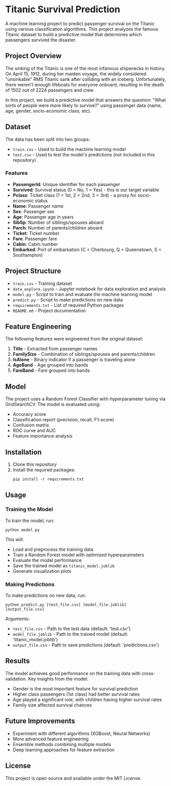 # Titanic Survival Prediction

A machine learning project to predict passenger survival on the Titanic using various classification algorithms. This project analyzes the famous Titanic dataset to build a predictive model that determines which passengers survived the disaster.

## Project Overview

The sinking of the Titanic is one of the most infamous shipwrecks in history. On April 15, 1912, during her maiden voyage, the widely considered "unsinkable" RMS Titanic sank after colliding with an iceberg. Unfortunately, there weren't enough lifeboats for everyone onboard, resulting in the death of 1502 out of 2224 passengers and crew.

In this project, we build a predictive model that answers the question: "What sorts of people were more likely to survive?" using passenger data (name, age, gender, socio-economic class, etc).

## Dataset

The data has been split into two groups:
- `train.csv` - Used to build the machine learning model
- `test.csv` - Used to test the model's predictions (not included in this repository)

### Features

- **PassengerId**: Unique identifier for each passenger
- **Survived**: Survival status (0 = No, 1 = Yes) - this is our target variable
- **Pclass**: Ticket class (1 = 1st, 2 = 2nd, 3 = 3rd) - a proxy for socio-economic status
- **Name**: Passenger name
- **Sex**: Passenger sex
- **Age**: Passenger age in years
- **SibSp**: Number of siblings/spouses aboard
- **Parch**: Number of parents/children aboard
- **Ticket**: Ticket number
- **Fare**: Passenger fare
- **Cabin**: Cabin number
- **Embarked**: Port of embarkation (C = Cherbourg, Q = Queenstown, S = Southampton)

## Project Structure

- `train.csv` - Training dataset
- `data_explore.ipynb` - Jupyter notebook for data exploration and analysis
- `model.py` - Script to train and evaluate the machine learning model
- `predict.py` - Script to make predictions on new data
- `requirements.txt` - List of required Python packages
- `README.md` - Project documentation

## Feature Engineering

The following features were engineered from the original dataset:

1. **Title** - Extracted from passenger names
2. **FamilySize** - Combination of siblings/spouses and parents/children
3. **IsAlone** - Binary indicator if a passenger is traveling alone
4. **AgeBand** - Age grouped into bands
5. **FareBand** - Fare grouped into bands

## Model

The project uses a Random Forest Classifier with hyperparameter tuning via GridSearchCV. The model is evaluated using:

- Accuracy score
- Classification report (precision, recall, F1-score)
- Confusion matrix
- ROC curve and AUC
- Feature importance analysis

## Installation

1. Clone this repository
2. Install the required packages:
   ```
   pip install -r requirements.txt
   ```

## Usage

### Training the Model

To train the model, run:

```
python model.py
```

This will:
- Load and preprocess the training data
- Train a Random Forest model with optimized hyperparameters
- Evaluate the model performance
- Save the trained model as `titanic_model.joblib`
- Generate visualization plots

### Making Predictions

To make predictions on new data, run:

```
python predict.py [test_file.csv] [model_file.joblib] [output_file.csv]
```

Arguments:
- `test_file.csv` - Path to the test data (default: 'test.csv')
- `model_file.joblib` - Path to the trained model (default: 'titanic_model.joblib')
- `output_file.csv` - Path to save predictions (default: 'predictions.csv')

## Results

The model achieves good performance on the training data with cross-validation. Key insights from the model:

- Gender is the most important feature for survival prediction
- Higher class passengers (1st class) had better survival rates
- Age played a significant role, with children having higher survival rates
- Family size affected survival chances

## Future Improvements

- Experiment with different algorithms (XGBoost, Neural Networks)
- More advanced feature engineering
- Ensemble methods combining multiple models
- Deep learning approaches for feature extraction

## License

This project is open source and available under the MIT License.
